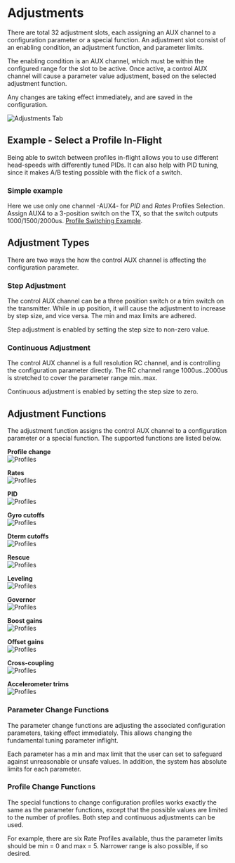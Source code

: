 # Adjustments

There are total 32 adjustment slots, each assigning an AUX channel to a configuration parameter or a special function. An adjustment slot consist of an enabling condition, an adjustment function, and parameter limits.

The enabling condition is an AUX channel, which must be within the configured range for the slot to be active. Once active, a control AUX channel will cause a parameter value adjustment, based on the selected adjustment function.

Any changes are taking effect immediately, and are saved in the configuration.

![Adjustments Tab](../img/adjustments-main.png)

## Example - Select a Profile In-Flight

Being able to switch between profiles in-flight allows you to use different head-speeds with differently tuned PIDs. It can also help with PID tuning, since it makes A/B testing possible with the flick of a switch.

### Simple example

Here we use only one channel -AUX4- for *PID* and *Rates* Profiles Selection. Assign AUX4 to a 3-position switch on the TX, so that the switch outputs 1000/1500/2000us. [Profile Switching Example](../../setup/profile-switching-example.md).

## Adjustment Types

There are two ways the how the control AUX channel is affecting the configuration parameter.

### Step Adjustment

The control AUX channel can be a three position switch or a trim switch on the transmitter. While in up position, it will cause the adjustment to increase by step size, and vice versa. The min and max limits are adhered.

Step adjustment is enabled by setting the step size to non-zero value.

### Continuous Adjustment

The control AUX channel is a full resolution RC channel, and is controlling the configuration parameter directly. The RC channel range 1000us..2000us is stretched to cover the parameter range min..max.

Continuous adjustment is enabled by setting the step size to zero.

## Adjustment Functions

The adjustment function assigns the control AUX channel to a configuration parameter or a special function. The supported functions are listed below.

**Profile change**\
![Profiles](../img/adjustments-profiles.png)

**Rates**\
![Profiles](../img/adjustments-rates.png)

**PID**\
![Profiles](../img/adjustments-pid.png)

**Gyro cutoffs**\
![Profiles](../img/adjustments-cuttoff.png)

**Dterm cutoffs**\
![Profiles](../img/adjustments-dterm.png)

**Rescue**\
![Profiles](../img/adjustments-rescue.png)

**Leveling**\
![Profiles](../img/adjustments-level.png)

**Governor**\
![Profiles](../img/adjustments-gov.png)

**Boost gains**\
![Profiles](../img/adjustments-boost.png)

**Offset gains**\
![Profiles](../img/adjustments-offset.png)

**Cross-coupling**\
![Profiles](../img/adjustments-coupling.png)

**Accelerometer trims**\
![Profiles](../img/adjustments-trim.png)

### Parameter Change Functions

The parameter change functions are adjusting the associated configuration parameters, taking effect immediately. This allows changing the fundamental tuning parameter inflight.

Each parameter has a min and max limit that the user can set to safeguard against unreasonable or unsafe values. In addition, the system has absolute limits for each parameter.

### Profile Change Functions

The special functions to change configuration profiles works exactly the same as the parameter functions, except that the possible values are limited to the number of profiles. Both step and continuous adjustments can be used.

For example, there are six Rate Profiles available, thus the parameter limits should be min = 0 and max = 5. Narrower range is also possible, if so desired.
